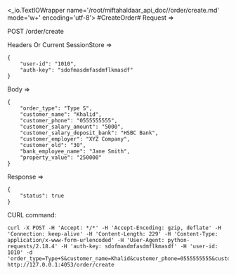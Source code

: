 <_io.TextIOWrapper name='/root/miftahaldaar_api_doc//order/create.md' mode='w+' encoding='utf-8'>
#CreateOrder# Request =>

POST /order/create

Headers Or Current SessionStore =>
```
{
    "user-id": "1010",
    "auth-key": "sdofmasdmfasdmflkmasdf"
}
```
Body => 
```
{
    "order_type": "Type S",
    "customer_name": "Khalid",
    "customer_phone": "0555555555",
    "customer_salary_amount": "5000",
    "customer_salary_deposit_bank": "HSBC Bank",
    "customer_employer": "XYZ Company",
    "customer_old": "30",
    "bank_employee_name": "Jane Smith",
    "property_value": "250000"
}
```
Response => 
```
{
    "status": true
}
```

CURL command:
```
curl -X POST -H 'Accept: */*' -H 'Accept-Encoding: gzip, deflate' -H 'Connection: keep-alive' -H 'Content-Length: 229' -H 'Content-Type: application/x-www-form-urlencoded' -H 'User-Agent: python-requests/2.18.4' -H 'auth-key: sdofmasdmfasdmflkmasdf' -H 'user-id: 1010' -d 'order_type=Type+S&customer_name=Khalid&customer_phone=0555555555&customer_salary_amount=5000&customer_salary_deposit_bank=HSBC+Bank&customer_employer=XYZ+Company&customer_old=30&bank_employee_name=Jane+Smith&property_value=250000' http://127.0.0.1:4053/order/create
```
